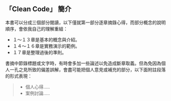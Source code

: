 ## 「Clean Code」 簡介

本書可以分成三個部分閱讀，以下僅就第一部分逐章摘錄心得，而部分概念的說明順序，會依我自己的理解重組：

* １～１３章是基本的概念與介紹。
* １４～１６章是實務演示的範例。
* １７章是整理過後的準則。

書摘中節錄標題或文字時，有時會多加一些論述以免造成斷章取義。但為免因為個人一孔之見所致的偏差誤解，會盡可能把個人意見或補充的部分，以下面附註段落的形式表現：

> * 個人心得.....
> * 案例討論.....



